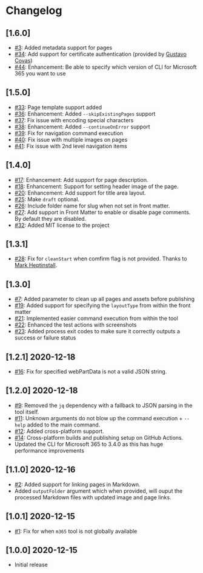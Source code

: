 # Changelog

## [1.6.0]

- [#3](https://github.com/ValoIntranet/doctor/issues/3): Added metadata support for pages
- [#34](https://github.com/ValoIntranet/doctor/issues/34): Add support for certificate authentication (provided by [Gustavo Covas](https://github.com/gustavocovas))
- [#44](https://github.com/ValoIntranet/doctor/issues/44): Enhancement: Be able to specify which version of CLI for Microsoft 365 you want to use


## [1.5.0]

- [#33](https://github.com/ValoIntranet/doctor/issues/33): Page template support added
- [#36](https://github.com/ValoIntranet/doctor/issues/36): Enhancement: Added `--skipExistingPages` support
- [#37](https://github.com/ValoIntranet/doctor/issues/37): Fix issue with encoding special characters
- [#38](https://github.com/ValoIntranet/doctor/issues/38): Enhancement: Added `--continueOnError` support
- [#39](https://github.com/ValoIntranet/doctor/issues/39): Fix for navigation command execution
- [#40](https://github.com/ValoIntranet/doctor/issues/40): Fix issue with multiple images on pages
- [#41](https://github.com/ValoIntranet/doctor/issues/41): Fix issue with 2nd level navigation items

## [1.4.0]

- [#17](https://github.com/ValoIntranet/doctor/issues/17): Enhancement: Add support for page description.
- [#18](https://github.com/ValoIntranet/doctor/issues/18): Enhancement: Support for setting header image of the page.
- [#20](https://github.com/ValoIntranet/doctor/issues/20): Enhancement: Add support for title area layout.
- [#25](https://github.com/ValoIntranet/doctor/issues/25): Make `draft` optional.
- [#26](https://github.com/ValoIntranet/doctor/issues/26): Include folder name for slug when not set in front matter.
- [#27](https://github.com/ValoIntranet/doctor/issues/27): Add support in Front Matter to enable or disable page comments. By default they are disabled.
- [#32](https://github.com/ValoIntranet/doctor/issues/32): Added MIT license to the project

## [1.3.1]

- [#28](https://github.com/ValoIntranet/doctor/issues/28): Fix for `cleanStart` when comfirm flag is not provided. Thanks to [Mark Heptinstall](https://github.com/mheptinstall).

## [1.3.0]

- [#7](https://github.com/ValoIntranet/doctor/issues/21): Added parameter to clean up all pages and assets before publishing
- [#19](https://github.com/ValoIntranet/doctor/issues/19): Added support for specifying the `layoutType` from within the front matter
- [#21](https://github.com/ValoIntranet/doctor/issues/21): Implemented easier command execution from within the tool
- [#22](https://github.com/ValoIntranet/doctor/issues/22): Enhanced the test actions with screenshots
- [#23](https://github.com/ValoIntranet/doctor/issues/23): Added process exit codes to make sure it correctly outputs a success or failure status

## [1.2.1] 2020-12-18

- [#16](https://github.com/ValoIntranet/doctor/issues/16): Fix for specified webPartData is not a valid JSON string.

## [1.2.0] 2020-12-18

- [#9](https://github.com/ValoIntranet/doctor/issues/9): Removed the `jq` dependency with a fallback to JSON parsing in the tool itself.
- [#11](https://github.com/ValoIntranet/doctor/issues/11): Unknown arguments do not blow up the command execution + `--help` added to the main command.
- [#12](https://github.com/ValoIntranet/doctor/issues/12): Added cross-platform support.
- [#14](https://github.com/ValoIntranet/doctor/issues/14): Cross-platform builds and publishing setup on GitHub Actions.
- Updated the CLI for Microsoft 365 to 3.4.0 as this has huge performance improvements

## [1.1.0] 2020-12-16

- [#2](https://github.com/ValoIntranet/doctor/issues/2): Added support for linking pages in Markdown.
- Added `outputFolder` argument which when provided, will ouput the processed Markdown files with updated image and page links.

## [1.0.1] 2020-12-15

- [#1](https://github.com/ValoIntranet/doctor/issues/1): Fix for when `m365` tool is not globally available

## [1.0.0] 2020-12-15

- Initial release